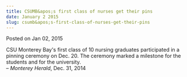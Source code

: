 ```yaml
---
title: CSUMB&apos;s first class of nurses get their pins
date: January 2 2015
slug: csumb&apos;s-first-class-of-nurses-get-their-pins
---
```





<span class="date">Posted on Jan 02, 2015    </span>
<p>CSU Monterey Bay&apos;s first class of 10 nursing graduates
participated in a pinning ceremony on Dec. 20. The ceremony marked
a milestone for the students and for the university.<br>
&#x2013; <em>Monterey Herald</em>, Dec. 31, 2014</br></p>





